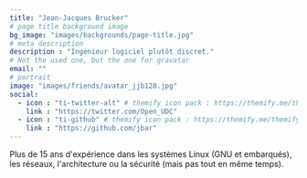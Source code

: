 ```yaml
---
title: "Jean-Jacques Brucker"
# page title background image
bg_image: "images/backgrounds/page-title.jpg"
# meta description
description : "Ingénieur logiciel plutôt discret."
# Not the used one, but the one for gravatar
email: ""
# portrait
image: "images/friends/avatar_jjb128.jpg"
social:
  - icon : "ti-twitter-alt" # themify icon pack : https://themify.me/themify-icons
    link : "https://twitter.com/Open_UDC"
  - icon : "ti-github" # themify icon pack : https://themify.me/themify-icons
    link : "https://github.com/jbar"
---
```


Plus de 15 ans d'expérience dans les systèmes Linux (GNU et embarqués), les réseaux,
l'architecture ou la sécurité (mais pas tout en même temps).
